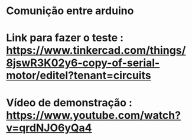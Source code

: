 # Comunição entre arduino 

# Link para fazer o teste : https://www.tinkercad.com/things/8jswR3K02y6-copy-of-serial-motor/editel?tenant=circuits

# Vídeo de demonstração : https://www.youtube.com/watch?v=qrdNJO6yQa4
